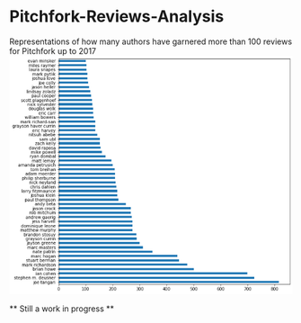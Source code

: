 # Pitchfork-Reviews-Analysis

Representations of how many authors have garnered more than 100 reviews for Pitchfork up to 2017
![](images/authors_reviews.png)


** Still a work in progress **
